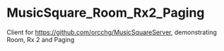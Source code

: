 # MusicSquare_Room_Rx2_Paging
Client for https://github.com/orcchg/MusicSquareServer, demonstrating Room, Rx 2 and Paging
